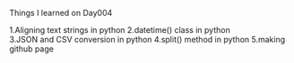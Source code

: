 Things I learned on Day004

1.Aligning text strings in python
2.datetime() class in python  
3.JSON and CSV conversion in python
4.split() method in python
5.making github page